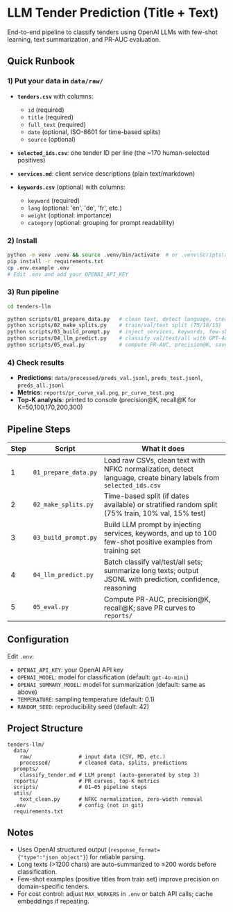 # LLM Tender Prediction (Title + Text)

End-to-end pipeline to classify tenders using OpenAI LLMs with few-shot learning, text summarization, and PR-AUC evaluation.

## Quick Runbook

### 1) Put your data in `data/raw/`

- **`tenders.csv`** with columns:
  - `id` (required)
  - `title` (required)
  - `full_text` (required)
  - `date` (optional, ISO-8601 for time-based splits)
  - `source` (optional)

- **`selected_ids.csv`**: one tender ID per line (the ~170 human-selected positives)

- **`services.md`**: client service descriptions (plain text/markdown)

- **`keywords.csv`** (optional) with columns:
  - `keyword` (required)
  - `lang` (optional: 'en', 'de', 'fr', etc.)
  - `weight` (optional: importance)
  - `category` (optional: grouping for prompt readability)

### 2) Install

```bash
python -m venv .venv && source .venv/bin/activate  # or .venv\Scripts\activate on Windows
pip install -r requirements.txt
cp .env.example .env
# Edit .env and add your OPENAI_API_KEY
```

### 3) Run pipeline

```bash
cd tenders-llm

python scripts/01_prepare_data.py   # clean text, detect language, create labels
python scripts/02_make_splits.py    # train/val/test split (75/10/15)
python scripts/03_build_prompt.py   # inject services, keywords, few-shot examples
python scripts/04_llm_predict.py    # classify val/test/all with GPT-4o-mini
python scripts/05_eval.py           # compute PR-AUC, precision@K, save curves
```

### 4) Check results

- **Predictions**: `data/processed/preds_val.jsonl`, `preds_test.jsonl`, `preds_all.jsonl`
- **Metrics**: `reports/pr_curve_val.png`, `pr_curve_test.png`
- **Top-K analysis**: printed to console (precision@K, recall@K for K=50,100,170,200,300)

## Pipeline Steps

| Step | Script | What it does |
|------|--------|--------------|
| 1 | `01_prepare_data.py` | Load raw CSVs, clean text with NFKC normalization, detect language, create binary labels from `selected_ids.csv` |
| 2 | `02_make_splits.py` | Time-based split (if dates available) or stratified random split (75% train, 10% val, 15% test) |
| 3 | `03_build_prompt.py` | Build LLM prompt by injecting services, keywords, and up to 100 few-shot positive examples from training set |
| 4 | `04_llm_predict.py` | Batch classify val/test/all sets; summarize long texts; output JSONL with prediction, confidence, reasoning |
| 5 | `05_eval.py` | Compute PR-AUC, precision@K, recall@K; save PR curves to `reports/` |

## Configuration

Edit `.env`:
- `OPENAI_API_KEY`: your OpenAI API key
- `OPENAI_MODEL`: model for classification (default: `gpt-4o-mini`)
- `OPENAI_SUMMARY_MODEL`: model for summarization (default: same as above)
- `TEMPERATURE`: sampling temperature (default: 0.1)
- `RANDOM_SEED`: reproducibility seed (default: 42)

## Project Structure

```
tenders-llm/
  data/
    raw/               # input data (CSV, MD, etc.)
    processed/         # cleaned data, splits, predictions
  prompts/
    classify_tender.md # LLM prompt (auto-generated by step 3)
  reports/             # PR curves, top-K metrics
  scripts/             # 01–05 pipeline steps
  utils/
    text_clean.py      # NFKC normalization, zero-width removal
  .env                 # config (not in git)
  requirements.txt
```

## Notes

- Uses OpenAI structured output (`response_format={"type":"json_object"}`) for reliable parsing.
- Long texts (>1200 chars) are auto-summarized to ≤200 words before classification.
- Few-shot examples (positive titles from train set) improve precision on domain-specific tenders.
- For cost control: adjust `MAX_WORKERS` in `.env` or batch API calls; cache embeddings if repeating.

